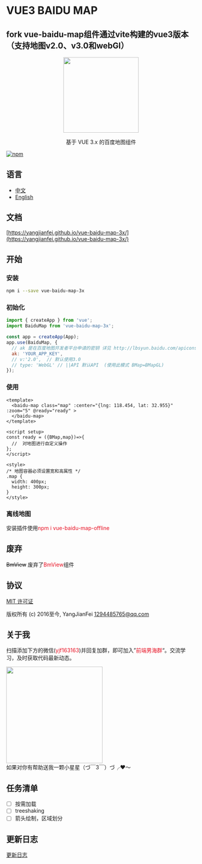 # VUE3 BAIDU MAP

## fork vue-baidu-map组件通过vite构建的vue3版本（支持地图v2.0、v3.0和webGl）

<p align="center">
  <img src="https://yangjianfei.github.io/vue-baidu-map-3x/favicon.png" width="200px">
</p>
<p align="center">基于 VUE 3.x 的百度地图组件</p>

[![npm](https://img.shields.io/npm/v/vue-baidu-map-3x.svg)]()

## 语言

- [中文](https://github.com/YangJianFei/vue-baidu-map-3x/blob/main/README.md)
- [English](https://github.com/YangJianFei/vue-baidu-map-3x/blob/main/README.en.md)

## 文档

[https://yangjianfei.github.io/vue-baidu-map-3x/](https://yangjianfei.github.io/vue-baidu-map-3x/)

## 开始

### 安装

```bash
npm i --save vue-baidu-map-3x
```

### 初始化

```javascript
import { createApp } from 'vue';
import BaiduMap from 'vue-baidu-map-3x';

const app = createApp(App);
app.use(BaiduMap, {
  // ak 是在百度地图开发者平台申请的密钥 详见 http://lbsyun.baidu.com/apiconsole/key */
  ak: 'YOUR_APP_KEY',
  // v:'2.0',  // 默认使用3.0
  // type: 'WebGL' // ||API 默认API  (使用此模式 BMap=BMapGL)
});
```


### 使用
```vue
<template>
  <baidu-map class="map" :center="{lng: 118.454, lat: 32.955}" :zoom="5" @ready="ready" >
  </baidu-map>
</template>

<script setup>
const ready = ({BMap,map})=>{
  //  对地图进行自定义操作
};
</script>

<style>
/* 地图容器必须设置宽和高属性 */
.map {
  width: 400px;
  height: 300px;
}
</style>
```

### 离线地图
安装插件使用<font color="#e81224">npm i vue-baidu-map-offline</font>

## 废弃
~~BmView~~
废弃了<font color="#e81224">BmView</font>组件

## 协议

[MIT 许可证](https://opensource.org/licenses/MIT)

版权所有 (c) 2016至今, YangJianFei <1294485765@qq.com>


## 关于我

扫描添加下方的微信(<font color="#e81224">yjf163163</font>)并回复加群，即可加入”<font color="#e81224">前端男海群</font>“。交流学习，及时获取代码最新动态。
<div>
  <img src="https://yangjianfei.github.io/vue-baidu-map-3x/heifahaizei.png" width="256px">
</div>
如果对你有帮助送我一颗小星星（づ￣3￣）づ╭❤～

## 任务清单

- [ ] 按需加载
- [ ] treeshaking
- [ ] 箭头绘制，区域划分

## 更新日志
[更新日志](https://github.com/YangJianFei/vue-baidu-map-3x/blob/main/changelogs.md)
